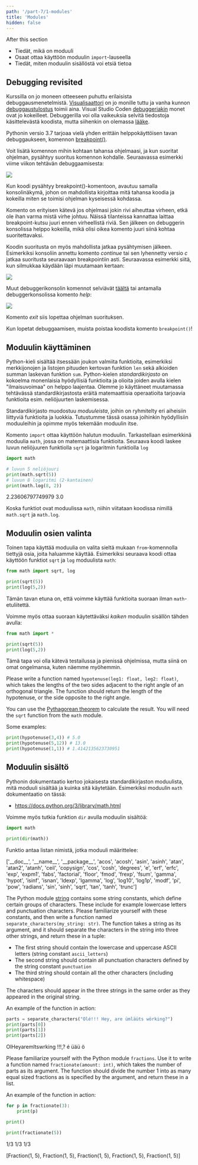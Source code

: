 ```yaml
---
path: '/part-7/1-modules'
title: 'Modules'
hidden: false
---
```


<text-box variant='learningObjectives' name="Learning objectives">

After this section

- Tiedät, mikä on moduuli
- Osaat ottaa käyttöön moduulin `import`-lauseella
- Tiedät, miten moduulin sisällöstä voi etsiä tietoa

</text-box>

## Debugging revisited

Kurssilla on jo moneen otteeseen puhuttu erilaisista debuggausmenetelmistä. [Visualisaattori](http://www.pythontutor.com/visualize.html#mode=edit) on jo monille tuttu ja vanha kunnon [debuggaustulostus](osa-2/1-ohjelmoinnin-termeja#debuggaaminen) toimii aina. Visual Studio Coden [debuggeriakin](/osa-4/1-vscode#debuggeri) monet ovat jo kokeilleet. Debuggerilla voi olla vaikeuksia selvitä tiedostoja käsittelevästä koodista, mutta siihenkin on olemassa [lääke](/osa-6/1-tiedostojen-lukeminen#tiedostoja-lukevan-koodin-debuggaus).

Pythonin versio 3.7 tarjoaa vielä yhden erittäin helppokäyttöisen tavan debuggaukseen, komennon [breakpoint()](https://docs.python.org/3/library/functions.html?highlight=breakpoint#breakpoint).

Voit lisätä komennon mihin kohtaan tahansa ohjelmaasi, ja kun suoritat ohjelman, pysähtyy suoritus komennon kohdalle. Seuraavassa esimerkki viime viikon tehtävän debuggaamisesta:

<img src="7_1_1.png">

Kun koodi pysähtyy breakpoint()-komentoon, avautuu samalla konsolinäkymä, johon on mahdollista kirjoittaa mitä tahansa koodia ja kokeilla miten se toimisi ohjelman kyseisessä kohdassa.

Komento on erityisen kätevä jos ohjelmasi jokin rivi aiheuttaa virheen, etkä ole ihan varma mistä virhe johtuu. Näissä tilanteissa kannattaa laittaa breakpoint-kutsu juuri ennen virheellistä riviä. Sen jälkeen on debuggerin konsolissa helppo kokeilla, mikä olisi oikea komento juuri siinä kohtaa suoritettavaksi.

Koodin suoritusta on myös mahdollista jatkaa pysähtymisen jälkeen. Esimerkiksi konsoliin annettu komento _continue_ tai sen lyhennetty versio _c_ jatkaa suoritusta seuraavaan breakpointiin asti. Seuraavassa esimerkki siitä, kun silmukkaa käydään läpi muutamaan kertaan:

<img src="7_1_2.png">

Muut debuggerikonsolin komennot selviävät [täältä](https://docs.python.org/3/library/pdb.html#debugger-commands) tai antamalla debuggerkonsolissa komento _help_:

<img src="7_1_3.png">

Komento _exit_ siis lopettaa ohjelman suorituksen.

Kun lopetat debuggaamisen, muista poistaa koodista komento `breakpoint()`!

## Moduulin käyttäminen

Python-kieli sisältää itsessään joukon valmiita funktioita, esimerkiksi merkkijonojen ja listojen pituuden kertovan funktion `len` sekä alkioiden summan laskevan funktion `sum`. Python-kielen _standardikirjasto_ on kokoelma monenlaisia hyödyllisiä funktioita ja olioita joiden avulla kielen "ilmaisuvoimaa" on helppo laajentaa. Olemme jo käyttäneet muutamassa tehtävässä standardikirjastosta eräitä matemaattisia operaatioita tarjoavia funktioita esim. neliöjuurten laskemisessa.

Standardikirjasto muodostuu _moduuleista_, joihin on ryhmitelty eri aiheisiin liittyviä funktioita ja luokkia. Tutustumme tässä osassa joihinkin hyödyllisiin moduuleihin ja opimme myös tekemään moduulin itse.

Komento `import` ottaa käyttöön halutun moduulin. Tarkastellaan esimerkkinä moduulia `math`, jossa on matemaattisia funktioita. Seuraava koodi laskee luvun neliöjuuren funktiolla `sqrt` ja logaritmin funktiolla `log`

```python
import math

# luvun 5 neliöjuuri
print(math.sqrt(5))
# luvun 8 logaritmi (2-kantainen)
print(math.log(8, 2))
```

<sample-output>

2.23606797749979
3.0

</sample-output>

Koska funktiot ovat moduulissa `math`, niihin viitataan koodissa nimillä `math.sqrt` ja `math.log`.

## Moduulin osien valinta

Toinen tapa käyttää moduulia on valita sieltä mukaan `from`-komennolla tiettyjä osia, joita haluamme käyttää. Esimerkiksi seuraava koodi ottaa käyttöön funktiot `sqrt` ja `log` moduulista `math`:

```python
from math import sqrt, log

print(sqrt(5))
print(log(5,2))
```

Tämän tavan etuna on, että voimme käyttää funktioita suoraan ilman `math`-etuliitettä.

Voimme myös ottaa suoraan käytettäväksi _kaiken_ moduulin sisällön tähden avulla:

```python
from math import *

print(sqrt(5))
print(log(5,2))
```

Tämä tapa voi olla kätevä testailussa ja pienissä ohjelmissa, mutta siinä on omat ongelmansa, kuten näemme myöhemmin.

<programming-exercise name='Hypotenuse' tmcname='part07-01_hypotenuse'>

Please write a function named `hypotenuse(leg1: float, leg2: float)`, which takes the lengths of the two sides adjacent to the right angle of an orthogonal triangle. The function should return the length of the hypotenuse, or the side opposite to the right angle.

You can use the [Pythagorean theorem](https://en.wikipedia.org/wiki/Pythagorean_theorem) to calculate the result. You will need the `sqrt` function from the `math` module.

Some examples:

```python
print(hypotenuse(3,4)) # 5.0
print(hypotenuse(5,12)) # 13.0
print(hypotenuse(1,1)) # 1.4142135623730951
```

</programming-exercise>

## Moduulin sisältö

Pythonin dokumentaatio kertoo jokaisesta standardikirjaston moduulista, mitä moduuli sisältää ja kuinka sitä käytetään. Esimerkiksi moduulin `math` dokumentaatio on tässä:

* https://docs.python.org/3/library/math.html

Voimme myös tutkia funktion `dir` avulla moduulin sisältöä:

```python
import math

print(dir(math))
```

Funktio antaa listan nimistä, jotka moduuli määrittelee:

<sample-output>

['\_\_doc\_\_', '\_\_name\_\_', '\_\_package\_\_', 'acos', 'acosh', 'asin', 'asinh', 'atan', 'atan2', 'atanh', 'ceil', 'copysign', 'cos', 'cosh', 'degrees', 'e', 'erf', 'erfc', 'exp', 'expm1', 'fabs', 'factorial', 'floor', 'fmod', 'frexp', 'fsum', 'gamma', 'hypot', 'isinf', 'isnan', 'ldexp', 'lgamma', 'log', 'log10', 'log1p', 'modf', 'pi', 'pow', 'radians', 'sin', 'sinh', 'sqrt', 'tan', 'tanh', 'trunc']

</sample-output>

<programming-exercise name='Special characters' tmcname='part07-02_special_characters'>

The Python module [string](https://docs.python.org/3/library/string.html) contains some string constants, which define certain groups of characters. These include for example lowercase letters and punctuation characters. Please familiarize yourself with these constants, and then write a function named `separate_characters(my_string: str)`. The function takes a string as its argument, and it should separate the characters in the string into three other strings, and return these in a tuple:

* The first string should contain the lowercase and uppercase ASCII letters (string constant `ascii_letters`)
* The second string should contain all punctuation characters defined by the string constant `punctuation`
* The third string should contain all the other characters (including whitespace)

The characters should appear in the three strings in the same order as they appeared in the original string.

An example of the function in action:

```python
parts = separate_characters("Olé!!! Hey, are ümläüts wörking?")
print(parts[0])
print(parts[1])
print(parts[2])
```

<sample-output>

OlHeyaremltswrking
!!!,?
é  üäü ö 

</sample-output>

</programming-exercise>

<programming-exercise name='Fractions' tmcname='part07-03_fractions'>

Please familiarize yourself with the Python module `fractions`. Use it to write a function named `fractionate(amount: int)`, which takes the number of parts as its argument. The function should divide the number 1 into as many equal sized fractions as is specified by the argument, and return these in a list.

An example of the function in action:

```python
for p in fractionate(3):
    print(p)

print()

print(fractionate(5))
```

<sample-output>

1/3
1/3
1/3

[Fraction(1, 5), Fraction(1, 5), Fraction(1, 5), Fraction(1, 5), Fraction(1, 5)]

</sample-output>

</programming-exercise>

<!---
<quiz id="94c034a1-3183-5682-acb0-7f126d26ba07"></quiz>
-->
